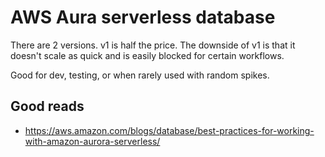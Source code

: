 # AWS Aura serverless database

There are 2 versions. v1 is half the price. The downside of v1 is that it
doesn't scale as quick and is easily blocked for certain workflows.

Good for dev, testing, or when rarely used with random spikes.

## Good reads

- https://aws.amazon.com/blogs/database/best-practices-for-working-with-amazon-aurora-serverless/
